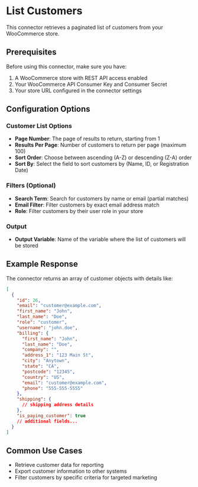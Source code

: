# List Customers

This connector retrieves a paginated list of customers from your WooCommerce store.

## Prerequisites

Before using this connector, make sure you have:

1. A WooCommerce store with REST API access enabled
2. Your WooCommerce API Consumer Key and Consumer Secret
3. Your store URL configured in the connector settings

## Configuration Options

### Customer List Options

- **Page Number**: The page of results to return, starting from 1
- **Results Per Page**: Number of customers to return per page (maximum 100)
- **Sort Order**: Choose between ascending (A-Z) or descending (Z-A) order
- **Sort By**: Select the field to sort customers by (Name, ID, or Registration Date)

### Filters (Optional)

- **Search Term**: Search for customers by name or email (partial matches)
- **Email Filter**: Filter customers by exact email address match
- **Role**: Filter customers by their user role in your store

### Output

- **Output Variable**: Name of the variable where the list of customers will be stored

## Example Response

The connector returns an array of customer objects with details like:

```json
[
  {
    "id": 26,
    "email": "customer@example.com",
    "first_name": "John",
    "last_name": "Doe",
    "role": "customer",
    "username": "john.doe",
    "billing": {
      "first_name": "John",
      "last_name": "Doe",
      "company": "",
      "address_1": "123 Main St",
      "city": "Anytown",
      "state": "CA",
      "postcode": "12345",
      "country": "US",
      "email": "customer@example.com",
      "phone": "555-555-5555"
    },
    "shipping": {
      // shipping address details
    },
    "is_paying_customer": true
    // additional fields...
  }
]
```

## Common Use Cases

- Retrieve customer data for reporting
- Export customer information to other systems
- Filter customers by specific criteria for targeted marketing